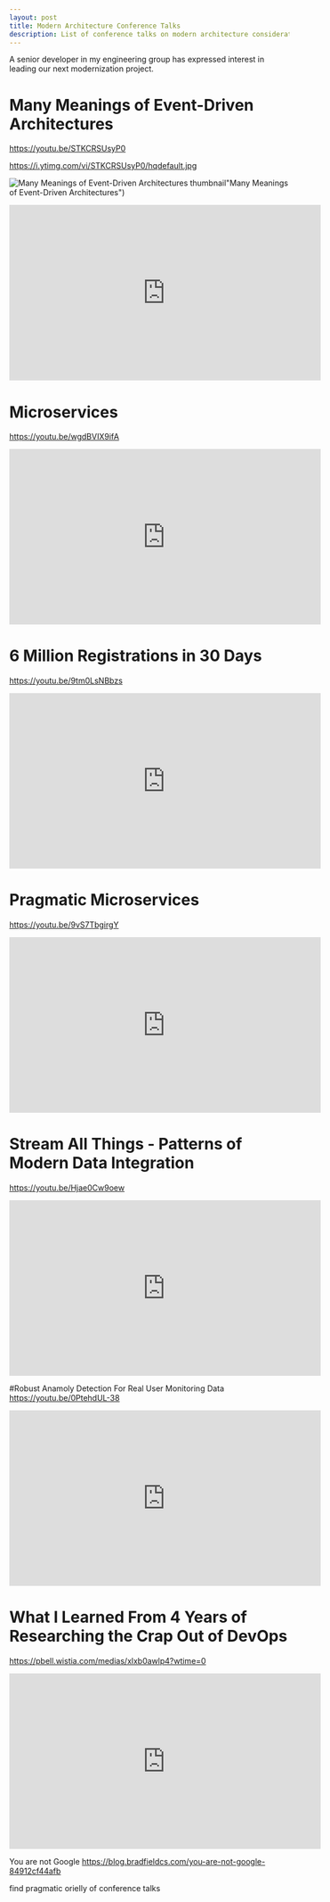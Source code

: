 ```yaml
---
layout: post
title: Modern Architecture Conference Talks
description: List of conference talks on modern architecture considerations
---
```


A senior developer in my engineering group has expressed interest in leading our next modernization project.


# Many Meanings of Event-Driven Architectures
https://youtu.be/STKCRSUsyP0

https://i.ytimg.com/vi/STKCRSUsyP0/hqdefault.jpg

![Many Meanings of Event-Driven Architectures thumbnail](https://i.ytimg.com/vi/STKCRSUsyP0/hqdefault.jpg)"Many Meanings of Event-Driven Architectures")


<iframe width="560" height="315" src="https://www.youtube.com/embed/STKCRSUsyP0" frameborder="0" allow="accelerometer; autoplay; encrypted-media; gyroscope; picture-in-picture" allowfullscreen></iframe>


# Microservices
https://youtu.be/wgdBVIX9ifA
<iframe width="560" height="315" src="https://www.youtube.com/embed/wgdBVIX9ifA" frameborder="0" allow="accelerometer; autoplay; encrypted-media; gyroscope; picture-in-picture" allowfullscreen></iframe>

# 6 Million Registrations in 30 Days
https://youtu.be/9tm0LsNBbzs
<iframe width="560" height="315" src="https://www.youtube.com/embed/9tm0LsNBbzs" frameborder="0" allow="accelerometer; autoplay; encrypted-media; gyroscope; picture-in-picture" allowfullscreen></iframe>

# Pragmatic Microservices
https://youtu.be/9vS7TbgirgY
<iframe width="560" height="315" src="https://www.youtube.com/embed/9t9vS7TbgirgY" frameborder="0" allow="accelerometer; autoplay; encrypted-media; gyroscope; picture-in-picture" allowfullscreen></iframe>

# Stream All Things - Patterns of Modern Data Integration
https://youtu.be/Hjae0Cw9oew
<iframe width="560" height="315" src="https://www.youtube.com/embed/Hjae0Cw9oew" frameborder="0" allow="accelerometer; autoplay; encrypted-media; gyroscope; picture-in-picture" allowfullscreen></iframe>

#Robust Anamoly Detection For Real User Monitoring Data
https://youtu.be/0PtehdUL-38
<iframe width="560" height="315" src="https://www.youtube.com/embed/0PtehdUL-38" frameborder="0" allow="accelerometer; autoplay; encrypted-media; gyroscope; picture-in-picture" allowfullscreen></iframe>

# What I Learned From 4 Years of Researching the Crap Out of DevOps
https://pbell.wistia.com/medias/xlxb0awlp4?wtime=0
<iframe width="560" height="315" src="https://www.youtube.com/embed/xlxb0awlp4" frameborder="0" allow="accelerometer; autoplay; encrypted-media; gyroscope; picture-in-picture" allowfullscreen></iframe>

You are not Google
https://blog.bradfieldcs.com/you-are-not-google-84912cf44afb 

find pragmatic orielly of conference talks